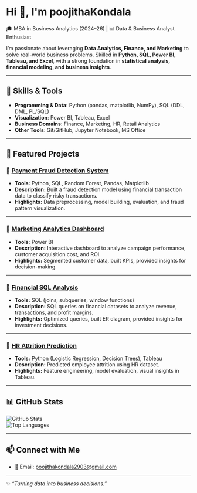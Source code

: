 
# Hi 👋, I'm poojithaKondala  

🎓 MBA in Business Analytics (2024–26) | 📊 Data & Business Analyst Enthusiast  

I’m passionate about leveraging **Data Analytics, Finance, and Marketing** to solve real-world business problems. Skilled in **Python, SQL, Power BI, Tableau, and Excel**, with a strong foundation in **statistical analysis, financial modeling, and business insights**.  

---

## 🔧 Skills & Tools  

- **Programming & Data**: Python (pandas, matplotlib, NumPy), SQL (DDL, DML, PL/SQL)  
- **Visualization**: Power BI, Tableau, Excel  
- **Business Domains**: Finance, Marketing, HR, Retail Analytics  
- **Other Tools**: Git/GitHub, Jupyter Notebook, MS Office  

---

## 📂 Featured Projects  

### 🔹 [Payment Fraud Detection System](https://github.com/poojithaKondala/payment-fraud-detection)  
- **Tools:** Python, SQL, Random Forest, Pandas, Matplotlib  
- **Description:** Built a fraud detection model using financial transaction data to classify risky transactions.  
- **Highlights:** Data preprocessing, model building, evaluation, and fraud pattern visualization.  

---

### 🔹 [Marketing Analytics Dashboard](https://github.com/poojithaKondala/marketing-analytics-dashboard)  
- **Tools:** Power BI  
- **Description:** Interactive dashboard to analyze campaign performance, customer acquisition cost, and ROI.  
- **Highlights:** Segmented customer data, built KPIs, provided insights for decision-making.  

---

### 🔹 [Financial SQL Analysis](https://github.com/poojithaKondala/sql-financial-analysis)  
- **Tools:** SQL (joins, subqueries, window functions)  
- **Description:** SQL queries on financial datasets to analyze revenue, transactions, and profit margins.  
- **Highlights:** Optimized queries, built ER diagram, provided insights for investment decisions.  

---

### 🔹 [HR Attrition Prediction](https://github.com/poojithaKondala/hr-attrition-prediction)  
- **Tools:** Python (Logistic Regression, Decision Trees), Tableau  
- **Description:** Predicted employee attrition using HR dataset.  
- **Highlights:** Feature engineering, model evaluation, visual insights in Tableau.  

---

## 📊 GitHub Stats  

![GitHub Stats](https://github-readme-stats.vercel.app/api?username=poojithaKondala&show_icons=true&theme=tokyonight)  
![Top Languages](https://github-readme-stats.vercel.app/api/top-langs/?username=poojithaKondala&layout=compact&theme=tokyonight)  

---

## 📫 Connect with Me  
  
- 📧 Email: poojithakondala2903@gmail.com  
  

---
✨ *“Turning data into business decisions.”*  
